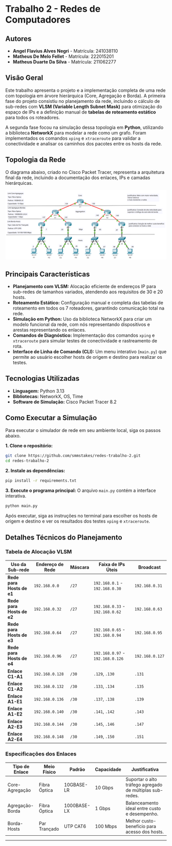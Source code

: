 # Trabalho 2 - Redes de Computadores

## Autores

* **Angel Flavius Alves Negri** - Matrícula: 241038110
* **Matheus De Melo Fellet** - Matrícula: 222015201
* **Matheus Duarte Da Silva** - Matrícula: 211062277

## Visão Geral

Este trabalho apresenta o projeto e a implementação completa de uma rede com topologia em árvore hierárquica (Core, Agregação e Borda). A primeira fase do projeto consistiu no planejamento da rede, incluindo o cálculo de sub-redes com **VLSM (Variable Length Subnet Mask)** para otimização do espaço de IPs e a definição manual de **tabelas de roteamento estático** para todos os roteadores.

A segunda fase focou na simulação dessa topologia em **Python**, utilizando a biblioteca **NetworkX** para modelar a rede como um grafo. Foram implementados os comandos `xping` e `xtraceroute` para validar a conectividade e analisar os caminhos dos pacotes entre os hosts da rede.

## Topologia da Rede

O diagrama abaixo, criado no Cisco Packet Tracer, representa a arquitetura final da rede, incluindo a documentação dos enlaces, IPs e camadas hierárquicas.

![Diagrama da Rede](resources/diagrama-da-rede.png)

## Principais Características

* **Planejamento com VLSM:** Alocação eficiente de endereços IP para sub-redes de tamanhos variados, atendendo aos requisitos de 30 e 20 hosts.
* **Roteamento Estático:** Configuração manual e completa das tabelas de roteamento em todos os 7 roteadores, garantindo comunicação total na rede.
* **Simulação em Python:** Uso da biblioteca NetworkX para criar um modelo funcional da rede, com nós representando dispositivos e arestas representando os enlaces.
* **Comandos de Diagnóstico:** Implementação dos comandos `xping` e `xtraceroute` para simular testes de conectividade e rastreamento de rota.
* **Interface de Linha de Comando (CLI):** Um menu interativo (`main.py`) que permite ao usuário escolher hosts de origem e destino para realizar os testes.

## Tecnologias Utilizadas

* **Linguagem:** Python 3.13
* **Bibliotecas:** NetworkX, OS, Time
* **Software de Simulação:** Cisco Packet Tracer 8.2

## Como Executar a Simulação

Para executar o simulador de rede em seu ambiente local, siga os passos abaixo.

**1. Clone o repositório:**

```sh
git clone https://github.com/smmstakes/redes-trabalho-2.git
cd redes-trabalho-2
```

**2. Instale as dependências:**

```sh
pip install -r requirements.txt
```

**3. Execute o programa principal:**
O arquivo `main.py` contém a interface interativa.

```sh
python main.py
```

Após executar, siga as instruções no terminal para escolher os hosts de origem e destino e ver os resultados dos testes `xping` e `xtraceroute`.

## Detalhes Técnicos do Planejamento

### Tabela de Alocação VLSM

| Uso da Sub-rede           | Endereço de Rede | Máscara | Faixa de IPs Úteis           | Broadcast      |
| ------------------------- | ---------------- | ------- | ---------------------------- | -------------- |
| **Rede para Hosts de e1** | `192.168.0.0`    | `/27`   | `192.168.0.1` - `192.168.0.30`   | `192.168.0.31` |
| **Rede para Hosts de e2** | `192.168.0.32`   | `/27`   | `192.168.0.33` - `192.168.0.62`  | `192.168.0.63` |
| **Rede para Hosts de e3** | `192.168.0.64`   | `/27`   | `192.168.0.65` - `192.168.0.94`  | `192.168.0.95` |
| **Rede para Hosts de e4** | `192.168.0.96`   | `/27`   | `192.168.0.97` - `192.168.0.126` | `192.168.0.127`|
| **Enlace C1-A1** | `192.168.0.128`  | `/30`   | `.129`, `.130`               | `.131`         |
| **Enlace C1-A2** | `192.168.0.132`  | `/30`   | `.133`, `.134`               | `.135`         |
| **Enlace A1-E1** | `192.168.0.136`  | `/30`   | `.137`, `.138`               | `.139`         |
| **Enlace A1-E2** | `192.168.0.140`  | `/30`   | `.141`, `.142`               | `.143`         |
| **Enlace A2-E3** | `192.168.0.144`  | `/30`   | `.145`, `.146`               | `.147`         |
| **Enlace A2-E4** | `192.168.0.148`  | `/30`   | `.149`, `.150`               | `.151`         |


### Especificações dos Enlaces

| Tipo de Enlace  | Meio Físico   | Padrão       | Capacidade | Justificativa                                     |
| --------------- | ------------- | ------------ | ---------- | ------------------------------------------------- |
| Core-Agregação  | Fibra Óptica  | 10GBASE-LR   | 10 Gbps    | Suportar o alto tráfego agregado de múltiplas sub-redes. |
| Agregação-Borda | Fibra Óptica  | 1000BASE-LX  | 1 Gbps     | Balanceamento ideal entre custo e desempenho.     |
| Borda-Hosts     | Par Trançado  | UTP CAT6     | 100 Mbps     | Melhor custo-benefício para acesso dos hosts.     |

---
